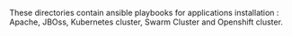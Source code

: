 These directories contain ansible playbooks for applications installation : Apache, JBOss, Kubernetes cluster, Swarm Cluster and Openshift cluster.

